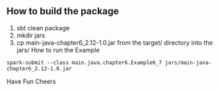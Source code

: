 ## How to build the package
1. sbt clean package
2. mkdir jars
3. cp main-java-chapter6_2.12-1.0.jar from the target/ directory into the jars/
How to run the Example

`spark-submit --class main.java.chapter6.Example6_7 jars/main-java-chapter6_2.12-1.0.jar`

Have Fun Cheers
